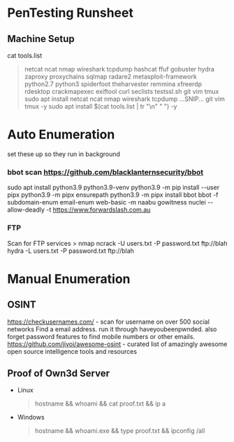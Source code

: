 # PenTesting Runsheet

## Machine Setup 
cat tools.list
>netcat
ncat
nmap
wireshark
tcpdump
hashcat
ffuf
gobuster
hydra
zaproxy
proxychains
sqlmap
radare2
metasploit-framework
python2.7
python3
spiderfoot
theharvester
remmina
xfreerdp
rdesktop
crackmapexec
exiftool
curl
seclists
testssl.sh
git
vim
tmux
> sudo apt install netcat ncat nmap wireshark tcpdump ...SNIP... git vim tmux -y
> sudo apt install $(cat tools.list | tr "\n" " ") -y

# Auto Enumeration
set these up so they run in background

### bbot scan https://github.com/blacklanternsecurity/bbot
sudo apt install python3.9 python3.9-venv
python3.9 -m pip install --user pipx
python3.9 -m pipx ensurepath
python3.9 -m pipx install bbot
bbot -f subdomain-enum email-enum web-basic -m naabu gowitness nuclei --allow-deadly -t https://www.forwardslash.com.au

### FTP 
Scan for FTP services > nmap 
ncrack -U users.txt -P password.txt ftp://blah 
hydra -L users.txt -P password.txt ftp://blah 

# Manual Enumeration
## OSINT
https://checkusernames.com/ - scan for username on over 500 social networks 
Find a email address. run it through haveyoubeenpwnded. also forget password features to find mobile numbers or other emails.
https://github.com/jivoi/awesome-osint - curated list of amazingly awesome open source intelligence tools and resources


## Proof of Own3d Server
* Linux 
  > hostname && whoami && cat proof.txt && ip a 
* Windows 
  > hostname && whoami.exe && type proof.txt && ipconfig /all
